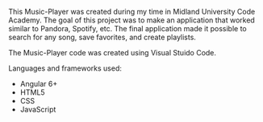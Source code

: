 This Music-Player was created during my time in Midland University Code Academy. The goal of this project was to make an application that worked similar to Pandora, Spotify, etc. The final application made it possible to search for any song, save favorites, and create playlists. 

The Music-Player code was created using Visual Stuido Code. 

Languages and frameworks used:

- Angular 6+
- HTML5
- CSS
- JavaScript


